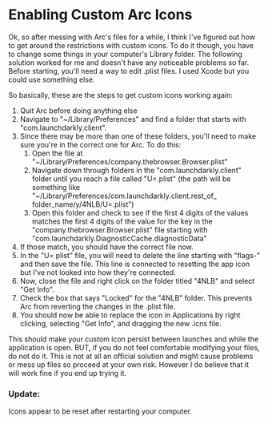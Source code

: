 # Enabling Custom Arc Icons

Ok, so after messing with Arc's files for a while, I think I've figured out how to get around the restrictions with custom icons. To do it though, you have to change some things in your computer's Library folder. The following solution worked for me and doesn't have any noticeable problems so far. Before starting, you'll need a way to edit .plist files. I used Xcode but you could use something else.



So basically, these are the steps to get custom icons working again:

1. Quit Arc before doing anything else
2. Navigate to "~/Library/Preferences" and find a folder that starts with "com.launchdarkly.client".
3. Since there may be more than one of these folders, you'll need to make sure you're in the correct one for Arc. To do this:
   1. Open the file at "~/Library/Preferences/company.thebrowser.Browser.plist"
   2. Navigate down through folders in the "com.launchdarkly.client" folder until you reach a file called "U=.plist" (the path will be something like "~/Library/Preferences/com.launchdarkly.client.rest_of_ folder_name/y/4NLB/U=.plist")
   3. Open this folder and check to see if the first 4 digits of the values matches the first 4 digits of the value for the key in the "company.thebrowser.Browser.plist" file starting with "com.launchdarkly.DiagnosticCache.diagnosticData"
4. If those match, you should have the correct file now.
5. ﻿﻿﻿In the "U= plist" file, you will need to delete the line starting with "flags-" and then save the file. This line is connected to resetting the app icon but I've not looked into how they're connected.
6. ﻿﻿﻿Now, close the file and right click on the folder titled "4NLB" and select "Get Info".
7. Check the box that says "Locked" for the "4NLB" folder. This prevents Arc from reverting the changes in the .plist file.
8. You should now be able to replace the icon in Applications by right clicking, selecting "Get Info", and dragging the new .icns file.



This should make your custom icon persist between launches and while the application is open. BUT, if you do not feel comfortable modifying your files, do not do it. This is not at all an official solution and might cause problems or mess up files so proceed at your own risk. However I do believe that it will work fine if you end up trying it.


### Update:
Icons appear to be reset after restarting your computer.
